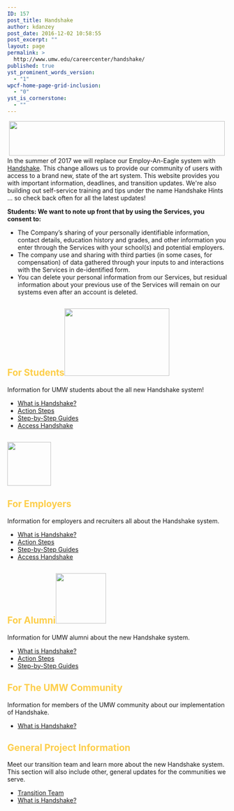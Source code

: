 ```yaml
---
ID: 157
post_title: Handshake
author: kdanzey
post_date: 2016-12-02 10:58:55
post_excerpt: ""
layout: page
permalink: >
  http://www.umw.edu/careercenter/handshake/
published: true
yst_prominent_words_version:
  - "1"
wpcf-home-page-grid-inclusion:
  - "0"
yst_is_cornerstone:
  - ""
---
```

<div class="content-main"> <img class=" wp-image-171 alignnone" src="http://www.umw.edu/careercenter/wp-content/uploads/sites/41/2016/12/hs-logo-primary-lg-300x48.png" alt="" width="494" height="79" /></div>
<div class="content-main"></div>
<div class="content-main">In the summer of 2017 we will replace our Employ-An-Eagle system with <a href="https://www.joinhandshake.com/">Handshake</a>. This change allows us to provide our community of users with access to a brand new, state of the art system. This website provides you with important information, deadlines, and transition updates. We're also building out self-service training and tips under the name Handshake Hints ... so check back often for all the latest updates!</div>
<div class="content-main"></div>
<div class="content-main">

<strong>Students: We want to note up front that by using the Services, you consent to: </strong>
<ul>
 	<li>The Company’s sharing of your personally identifiable information, contact details, education history and grades, and other information you enter through the Services with your school(s) and potential employers.</li>
 	<li>The company use and sharing with third parties (in some cases, for compensation) of data gathered through your inputs to and interactions with the Services in de-identified form.</li>
 	<li>You can delete your personal information from our Services, but residual information about your previous use of the Services will remain on our systems even after an account is deleted.</li>
</ul>
</div>
<div class="content-main">
<h2 class="info-section-headline"><strong><span style="color: #fdce4a">For Students<img class="wp-image-176 alignright" src="http://www.umw.edu/careercenter/wp-content/uploads/sites/41/2016/12/students-300x192.png" alt="" width="240" height="154" /></span></strong></h2>
<p class="info-section-headline">Information for UMW students about the all new Handshake system!</p>

<section class="info-section">
<ul class="info-section-links">
 	<li><a href="https://www.umw.edu/careercenter/employers/handshake/handshake-information-updates/">What is Handshake?</a></li>
 	<li><a href="https://www.umw.edu/careercenter/handshake-student-action-steps/">Action Steps</a></li>
 	<li><a href="https://support.joinhandshake.com/hc/en-us/categories/202711128-Student-Alumni">Step-by-Step Guides</a></li>
 	<li><a href="https://umw.joinhandshake.com/login?requested_authentication_method=standard">Access Handshake</a></li>
</ul>
</section><section class="info-section">
<h2 class="info-section-headline"><strong><span style="color: #fdce4a"><img class="wp-image-174 alignright" src="http://www.umw.edu/careercenter/wp-content/uploads/sites/41/2016/12/Employers.png" alt="" width="100" height="100" /></span></strong></h2>
<h2 class="info-section-headline"><strong><span style="color: #fdce4a">For Employers</span></strong></h2>
<div class="info-section-text">

Information for employers and recruiters all about the Handshake system.

</div>
<ul class="info-section-links">
 	<li><a href="https://www.umw.edu/careercenter/employers/handshake/handshake-information-updates/">What is Handshake?</a></li>
 	<li><a href="https://www.umw.edu/careercenter/handshake-employer-action-steps/">Action Steps</a></li>
 	<li><a href="https://support.joinhandshake.com/hc/en-us/categories/202707307-Employer">Step-by-Step Guides</a></li>
 	<li><a href="https://umw.joinhandshake.com/employer_registrations/new">Access Handshake</a></li>
</ul>
</section><section class="info-section">
<h2 class="info-section-headline"><strong><span style="color: #fdce4a">For Alumni<img class=" wp-image-175 alignright" src="http://www.umw.edu/careercenter/wp-content/uploads/sites/41/2016/12/Universities-.png" alt="" width="115" height="115" /></span></strong></h2>
<div class="info-section-text">

Information for UMW alumni about the new Handshake system.

</div>
<ul class="info-section-links">
 	<li><a href="https://www.umw.edu/careercenter/employers/handshake/handshake-information-updates/">What is Handshake?</a></li>
 	<li><a href="https://www.umw.edu/careercenter/handshake-student-action-steps/">Action Steps</a></li>
 	<li><a href="https://support.joinhandshake.com/hc/en-us/categories/202711128-Student-Alumni">Step-by-Step Guides</a></li>
</ul>
</section><section class="info-section">
<h2 class="info-section-headline"><strong><span style="color: #fdce4a">For The UMW Community
</span></strong></h2>
<div class="info-section-text">

Information for members of the UMW community about our implementation of Handshake.

</div>
<ul class="info-section-links">
 	<li><a href="https://www.umw.edu/careercenter/employers/handshake/handshake-information-updates/">What is Handshake?</a></li>
</ul>
</section><section class="info-section">
<h2 class="info-section-headline"><strong><span style="color: #fdce4a">General Project Information</span></strong></h2>
<div class="info-section-text">

Meet our transition team and learn more about the new Handshake system. This section will also include other, general updates for the communities we serve.

</div>
<ul>
 	<li><a href="http://www.umw.edu/careercenter/employers/handshake/handshake-transition-team/">Transition Team</a></li>
 	<li><a href="https://www.joinhandshake.com/">What is Handshake?</a></li>
</ul>
</section></div>
<!--more-->